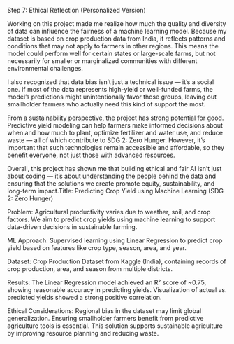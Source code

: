 Step 7: Ethical Reflection (Personalized Version)

Working on this project made me realize how much the quality and diversity of data can influence the fairness of a machine learning model.
Because my dataset is based on crop production data from India, it reflects patterns and conditions that may not apply to farmers in other regions. This means the model could perform well for certain states or large-scale farms, but not necessarily for smaller or marginalized communities with different environmental challenges.

I also recognized that data bias isn’t just a technical issue — it’s a social one. If most of the data represents high-yield or well-funded farms, the model’s predictions might unintentionally favor those groups, leaving out smallholder farmers who actually need this kind of support the most.

From a sustainability perspective, the project has strong potential for good. Predictive yield modeling can help farmers make informed decisions about when and how much to plant, optimize fertilizer and water use, and reduce waste — all of which contribute to SDG 2: Zero Hunger. However, it’s important that such technologies remain accessible and affordable, so they benefit everyone, not just those with advanced resources.

Overall, this project has shown me that building ethical and fair AI isn’t just about coding — it’s about understanding the people behind the data and ensuring that the solutions we create promote equity, sustainability, and long-term impact.Title: Predicting Crop Yield using Machine Learning (SDG 2: Zero Hunger)

Problem:
Agricultural productivity varies due to weather, soil, and crop factors. We aim to predict crop yields using machine learning to support data-driven decisions in sustainable farming.

ML Approach:
Supervised learning using Linear Regression to predict crop yield based on features like crop type, season, area, and year.

Dataset:
Crop Production Dataset from Kaggle (India), containing records of crop production, area, and season from multiple districts.

Results:
The Linear Regression model achieved an R² score of ~0.75, showing reasonable accuracy in predicting yields. Visualization of actual vs. predicted yields showed a strong positive correlation.

Ethical Considerations:
Regional bias in the dataset may limit global generalization. Ensuring smallholder farmers benefit from predictive agriculture tools is essential. This solution supports sustainable agriculture by improving resource planning and reducing waste.

